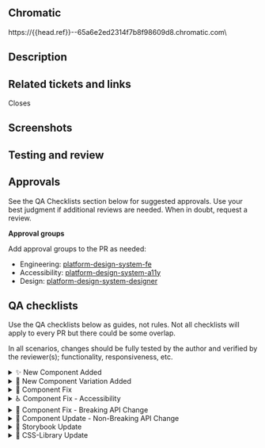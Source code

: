 <!-- 
ℹ️ PR title naming convention:
[component-name]: brief summary suitable for the release notes
-->

<!-- 
🏷️ PR Setup - Add a label
Label Guidelines:
    - Review the [version change examples](https://github.com/department-of-veterans-affairs/component-library?tab=readme-ov-file#how-to-choose-a-version-number) in the README.
    - Use `major`, `minor`, `patch` for changes to the `web-components` or `react-components` packages.
    - Use `css-library` if a file has been changed in the `css-library` package.
    - Use `ignore-for-release` if a file has not been changed in one of the following packages: 
        - `css-library`
        - `web-components`
        - `react-components`
        - `core`
-->

## Chromatic
<!-- DO NOT REMOVE - This `{{head.ref}}` is a placeholder for a CI job - it will be updated automatically -->
https://{{head.ref}}--65a6e2ed2314f7b8f98609d8.chromatic.com\

## Description

<!-- 
Describe the change and context.
Consider:
    - What is relevant to code reviewer(s)?
    - What context may be relevant to a future dev or you in 6 months about this PR?
    - Did the course of work lead to notable dead ends? If so, why didn't they pan out?
 -->

## Related tickets and links

<!-- 
Link to any related issues, PRs, Slack conversations, or anything else relevant to documenting the changes.
-->

Closes <ticket>

## Screenshots

<!-- 
If there are any visual changes, screenshots should be added here. 
-->

## Testing and review

<!--
Provide any testing instructions or review steps as needed.
-->

## Approvals
See the QA Checklists section below for suggested approvals. Use your best judgment if additional reviews are needed. When in doubt, request a review.

**Approval groups**

Add approval groups to the PR as needed:

- Engineering: [platform-design-system-fe](https://github.com/orgs/department-of-veterans-affairs/teams/platform-design-system-fe)
- Accessibility: [platform-design-system-a11y](https://github.com/orgs/department-of-veterans-affairs/teams/platform-design-system-a11y)
- Design: [platform-design-system-designer](https://github.com/orgs/department-of-veterans-affairs/teams/platform-design-system-designers)

## QA checklists

Use the QA checklists below as guides, not rules. Not all checklists will apply to every PR but there could be some overlap.

In all scenarios, changes should be fully tested by the author and verified by the reviewer(s); functionality, responsiveness, etc.

<details>
  <summary>✨ New Component Added</summary>

- [ ] The PR has the `minor` label
- [ ] The component matches the [Figma](https://www.figma.com/files/1499394822283304153/project/105082786?fuid=1192586511403544015) designs.
- [ ] All properties, custom events, and utility functions have e2e and/or unit tests
- [ ] A new Storybook page has been added for the component
- [ ] Tested in all [VA breakpoints](https://design.va.gov/foundation/breakpoints).
- [ ] Chromatic UI Tests have run and snapshot changes have been accepted by the design reviewer
- [ ] Tested in vets-website using [Verdaccio](https://github.com/department-of-veterans-affairs/component-library?tab=readme-ov-file#local-testing-in-vets-website-with-verdaccio)
- [ ] **Engineering** has approved the PR
- [ ] **Design** has approved the PR
- [ ] **Accessibility** has approved the PR
</details>

<details>
  <summary>🌱 New Component Variation Added</summary>

- [ ] The PR has the `minor` label
- [ ] The variation matches its [Figma](https://www.figma.com/files/1499394822283304153/project/105082786?fuid=1192586511403544015) design.
- [ ] Any new properties, custom events, or utility functions have e2e and/or unit tests
- [ ] A new story has been added to the component's existing Storybook page
- [ ] Any Chromatic UI snapshot changes have been accepted by a design reviewer
- [ ] Tested in vets-website using [Verdaccio](https://github.com/department-of-veterans-affairs/component-library?tab=readme-ov-file#local-testing-in-vets-website-with-verdaccio)
- [ ] **Engineering** has approved the PR
- [ ] **Design** has approved the PR
</details>

<details>
  <summary>🐞 Component Fix</summary>

- [ ] The PR has the `patch` label
- [ ] Any new properties, custom events, or utility functions have e2e and/or unit tests
- [ ] Any markup changes are evaluated for impact on vets-website.
    - Will any vets-website tests fail from the change?
- [ ] Any Chromatic UI snapshot changes have been reviewed and approved by a designer if necessary
- [ ] **Engineering** has approved the PR
</details>

<details>
  <summary>♿️ Component Fix - Accessibility</summary>

- [ ] The PR has the `patch` label
- [ ] Any new properties, custom events, or utility functions have e2e and/or unit tests
- [ ] Any Chromatic UI snapshot changes have been reviewed and approved by a designer if necessary
- [ ] **Engineering** has approved the PR
- [ ] **Accessibility** has approved the PR
</details>

<details>
  <summary>🚨 Component Fix - Breaking API Change</summary>

- [ ] The PR has the `major` label
- [ ] vets-website and content-build have been evaluated to determine the impact of the breaking change
- [ ] Any new properties, custom events, or utility functions have e2e and/or unit tests
- [ ] Any Chromatic UI snapshot changes have been reviewed and approved by a designer if necessary
- [ ] Tested in vets-website using [Verdaccio](https://github.com/department-of-veterans-affairs/component-library?tab=readme-ov-file#local-testing-in-vets-website-with-verdaccio)
- [ ] **Engineering** has approved the PR
</details>

<details>
  <summary>🔧 Component Update - Non-Breaking API Change</summary>

- [ ] The PR has the `minor` label
- [ ] Any new properties, custom events, or utility functions have e2e and/or unit tests
- [ ] Any Chromatic UI snapshot changes have been reviewed and approved by a designer if necessary
- [ ] **Engineering** has approved the PR
</details>

<details>
  <summary>📖 Storybook Update</summary>

- [ ] The PR has the `ignore-for-release` label
- [ ] Any Chromatic UI snapshot changes have been reviewed and approved by a designer if necessary
- [ ] **Engineering** has approved the PR
</details>

<details>
  <summary>🎨 CSS-Library Update</summary>

- [ ] The PR has the `css-library` label
- [ ] vets-website and content-build have been checked to determine the impact of any breaking changes
- [ ] **Engineering** has approved the PR
</details>
